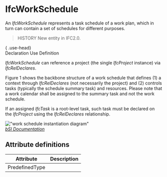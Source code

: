 IfcWorkSchedule
===============
An _IfcWorkSchedule_ represents a task schedule of a work plan, which in turn
can contain a set of schedules for different purposes.  
  
> HISTORY  New entity in IFC2.0.  
  
{ .use-head}  
Declaration Use Definition  
  
_IfcWorkSchedule_ can reference a project (the single _IfcProject_ instance)
via _IfcRelDeclares_.  
  
Figure 1 shows the backbone structure of a work schedule that defines (1) a
context through _IfcRelDeclares_ (not necessarily the project) and (2)
controls tasks (typically the schedule summary task) and resources. Please
note that a work calendar shall be assigned to the summary task and not the
work schedule.  
  
If an assigned _IfcTask_ is a root-level task, such task must be declared on
the _IfcProject_ using the _IfcRelDeclares_ relationship.  
  
!["work schedule instantiation
diagram"](../figures/ifcworkschedule_instantiation_diagram.png "Figure 1 --
Work schedule relationships")  
[ _bSI
Documentation_](https://standards.buildingsmart.org/IFC/DEV/IFC4_2/FINAL/HTML/schema/ifcprocessextension/lexical/ifcworkschedule.htm)


Attribute definitions
---------------------
| Attribute      | Description   |
|----------------|---------------|
| PredefinedType |               |

